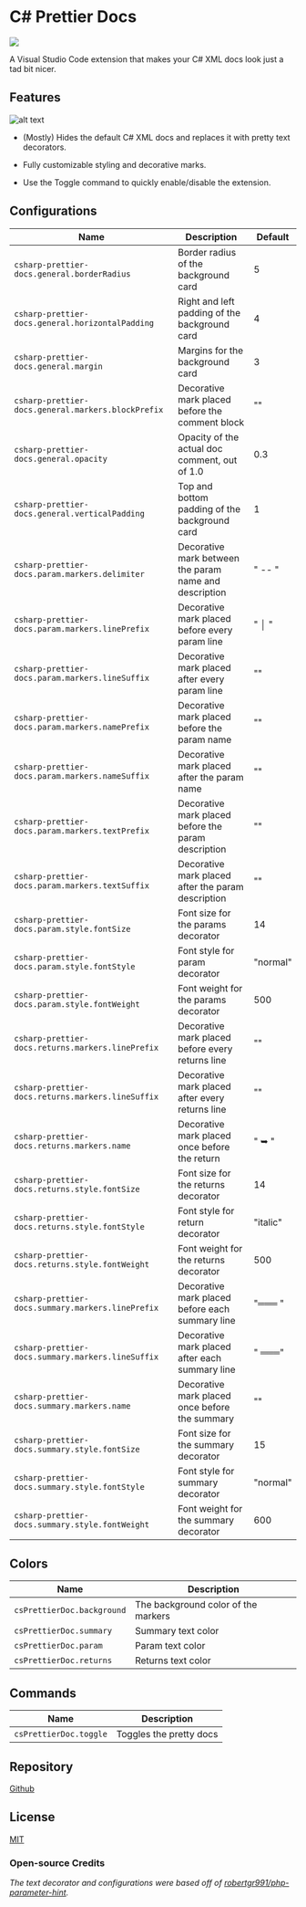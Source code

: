 # C# Prettier Docs

[![](https://vsmarketplacebadge.apphb.com/version/poohcom1.csharp-prettier-docs.svg)](https://marketplace.visualstudio.com/items?itemName=poohcom1.csharp-prettier-docs)

A Visual Studio Code extension that makes your C# XML docs look just a tad bit nicer.

## Features

![alt text](https://raw.githubusercontent.com/poohcom1/csharp-prettier-docs/master/cs-prettier-screenshot.png)

- (Mostly) Hides the default C# XML docs and replaces it with pretty text decorators.

- Fully customizable styling and decorative marks.

- Use the Toggle command to quickly enable/disable the extension.

## Configurations

| Name                                               | Description                                            | Default  |
| -------------------------------------------------- | ------------------------------------------------------ | -------- |
| `csharp-prettier-docs.general.borderRadius`        | Border radius of the background card                   | 5        |
| `csharp-prettier-docs.general.horizontalPadding`   | Right and left padding of the background card          | 4        |
| `csharp-prettier-docs.general.margin`              | Margins for the background card                        | 3        |
| `csharp-prettier-docs.general.markers.blockPrefix` | Decorative mark placed before the comment block        | ""       |
| `csharp-prettier-docs.general.opacity`             | Opacity of the actual doc comment, out of 1.0          | 0.3      |
| `csharp-prettier-docs.general.verticalPadding`     | Top and bottom padding of the background card          | 1        |
| `csharp-prettier-docs.param.markers.delimiter`     | Decorative mark between the param name and description | " -- "   |
| `csharp-prettier-docs.param.markers.linePrefix`    | Decorative mark placed before every param line         | " │ "    |
| `csharp-prettier-docs.param.markers.lineSuffix`    | Decorative mark placed after every param line          | ""       |
| `csharp-prettier-docs.param.markers.namePrefix`    | Decorative mark placed before the param name           | ""       |
| `csharp-prettier-docs.param.markers.nameSuffix`    | Decorative mark placed after the param name            | ""       |
| `csharp-prettier-docs.param.markers.textPrefix`    | Decorative mark placed before the param description    | ""       |
| `csharp-prettier-docs.param.markers.textSuffix`    | Decorative mark placed after the param description     | ""       |
| `csharp-prettier-docs.param.style.fontSize`        | Font size for the params decorator                     | 14       |
| `csharp-prettier-docs.param.style.fontStyle`       | Font style for param decorator                         | "normal" |
| `csharp-prettier-docs.param.style.fontWeight`      | Font weight for the params decorator                   | 500      |
| `csharp-prettier-docs.returns.markers.linePrefix`  | Decorative mark placed before every returns line       | ""       |
| `csharp-prettier-docs.returns.markers.lineSuffix`  | Decorative mark placed after every returns line        | ""       |
| `csharp-prettier-docs.returns.markers.name`        | Decorative mark placed once before the return          | " ➥ "    |
| `csharp-prettier-docs.returns.style.fontSize`      | Font size for the returns decorator                    | 14       |
| `csharp-prettier-docs.returns.style.fontStyle`     | Font style for return decorator                        | "italic" |
| `csharp-prettier-docs.returns.style.fontWeight`    | Font weight for the returns decorator                  | 500      |
| `csharp-prettier-docs.summary.markers.linePrefix`  | Decorative mark placed before each summary line        | "═══ "   |
| `csharp-prettier-docs.summary.markers.lineSuffix`  | Decorative mark placed after each summary line         | " ═══"   |
| `csharp-prettier-docs.summary.markers.name`        | Decorative mark placed once before the summary         | ""       |
| `csharp-prettier-docs.summary.style.fontSize`      | Font size for the summary decorator                    | 15       |
| `csharp-prettier-docs.summary.style.fontStyle`     | Font style for summary decorator                       | "normal" |
| `csharp-prettier-docs.summary.style.fontWeight`    | Font weight for the summary decorator                  | 600      |

## Colors

| Name                       | Description                         |
| -------------------------- | ----------------------------------- |
| `csPrettierDoc.background` | The background color of the markers |
| `csPrettierDoc.summary`    | Summary text color                  |
| `csPrettierDoc.param`      | Param text color                    |
| `csPrettierDoc.returns`    | Returns text color                  |

## Commands

| Name                   | Description             |
| ---------------------- | ----------------------- |
| `csPrettierDoc.toggle` | Toggles the pretty docs |

## Repository

[Github](https://github.com/poohcom1/csharp-prettier-docs/)

## License

[MIT](https://github.com/poohcom1/csharp-prettier-docs/blob/master/LICENSE)

### Open-source Credits

_The text decorator and configurations were based off of [robertgr991/php-parameter-hint](https://github.com/robertgr991/php-parameter-hint)._
